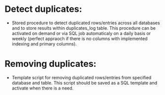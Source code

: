 # Detect duplicates:
- Stored procedure to detect duplicated rows/entries across all databases and to store results within duplicates_log table.
  This procedure can be activated on demand or via SQL job automaticaly on a daily basis or weekly (perfect appraoch if
  there is no columns with implemented indexing and primary columns).

# Removing duplicates:
- Template script for removing duplicated rows/entries from specified database and table.
  This script should be saved as a SQL template and activate when there is a need.
